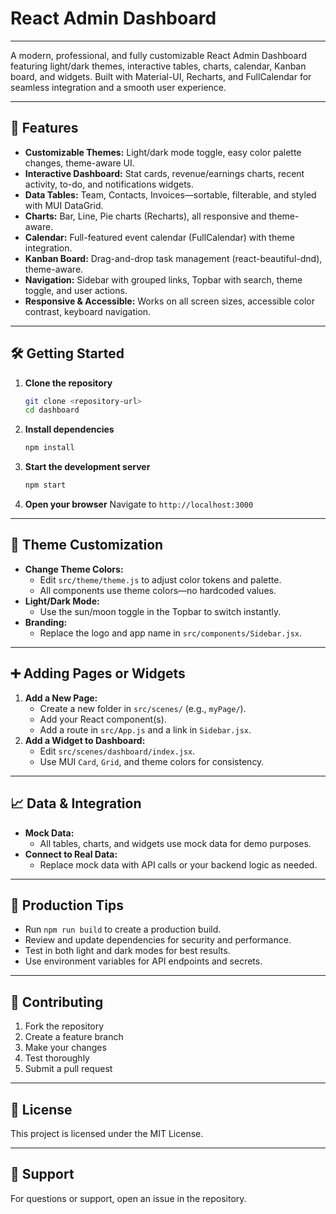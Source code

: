 # React Admin Dashboard

---

A modern, professional, and fully customizable React Admin Dashboard featuring light/dark themes, interactive tables, charts, calendar, Kanban board, and widgets. Built with Material-UI, Recharts, and FullCalendar for seamless integration and a smooth user experience.

---

## 🚀 Features

- **Customizable Themes:** Light/dark mode toggle, easy color palette changes, theme-aware UI.
- **Interactive Dashboard:** Stat cards, revenue/earnings charts, recent activity, to-do, and notifications widgets.
- **Data Tables:** Team, Contacts, Invoices—sortable, filterable, and styled with MUI DataGrid.
- **Charts:** Bar, Line, Pie charts (Recharts), all responsive and theme-aware.
- **Calendar:** Full-featured event calendar (FullCalendar) with theme integration.
- **Kanban Board:** Drag-and-drop task management (react-beautiful-dnd), theme-aware.
- **Navigation:** Sidebar with grouped links, Topbar with search, theme toggle, and user actions.
- **Responsive & Accessible:** Works on all screen sizes, accessible color contrast, keyboard navigation.

---

## 🛠️ Getting Started

1. **Clone the repository**
   ```bash
   git clone <repository-url>
   cd dashboard
   ```
2. **Install dependencies**
   ```bash
   npm install
   ```
3. **Start the development server**
   ```bash
   npm start
   ```
4. **Open your browser**
   Navigate to `http://localhost:3000`

---

## 🎨 Theme Customization

- **Change Theme Colors:**
  - Edit `src/theme/theme.js` to adjust color tokens and palette.
  - All components use theme colors—no hardcoded values.
- **Light/Dark Mode:**
  - Use the sun/moon toggle in the Topbar to switch instantly.
- **Branding:**
  - Replace the logo and app name in `src/components/Sidebar.jsx`.

---

## ➕ Adding Pages or Widgets

1. **Add a New Page:**
   - Create a new folder in `src/scenes/` (e.g., `myPage/`).
   - Add your React component(s).
   - Add a route in `src/App.js` and a link in `Sidebar.jsx`.
2. **Add a Widget to Dashboard:**
   - Edit `src/scenes/dashboard/index.jsx`.
   - Use MUI `Card`, `Grid`, and theme colors for consistency.

---

## 📈 Data & Integration

- **Mock Data:**
  - All tables, charts, and widgets use mock data for demo purposes.
- **Connect to Real Data:**
  - Replace mock data with API calls or your backend logic as needed.

---

## 🏁 Production Tips

- Run `npm run build` to create a production build.
- Review and update dependencies for security and performance.
- Test in both light and dark modes for best results.
- Use environment variables for API endpoints and secrets.

---

## 🤝 Contributing

1. Fork the repository
2. Create a feature branch
3. Make your changes
4. Test thoroughly
5. Submit a pull request

---

## 📄 License

This project is licensed under the MIT License.

---

## 💬 Support

For questions or support, open an issue in the repository.
